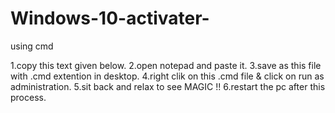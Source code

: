 # Windows-10-activater-
using cmd


1.copy this text given below.
2.open notepad and paste it.
3.save as this file with .cmd extention in desktop.
4.right clik on this .cmd file & click on run as administration.
5.sit back and relax to see MAGIC !!
6.restart the pc after this process.
